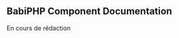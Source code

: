 BabiPHP Component Documentation
---------------------------------------------------------------------------------------------------------------------

En cours de rédaction

